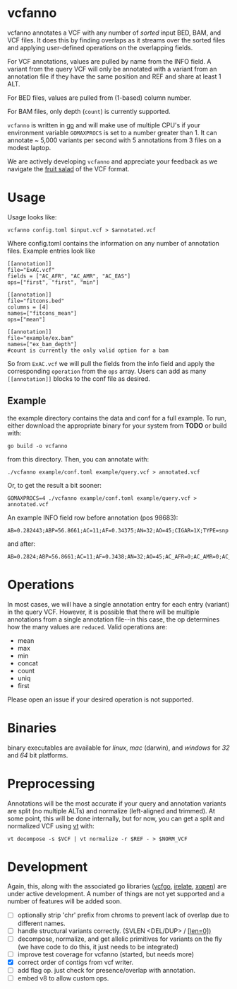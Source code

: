 vcfanno
=======

vcfanno annotates a VCF with any number of *sorted* input BED, BAM, and VCF files.
It does this by finding overlaps as it streams over the sorted files and applying
user-defined operations on the overlapping fields.

For VCF annotations, values are pulled by name from the INFO field. A variant from
the query VCF will only be annotated with a variant from an annotation file if they
have the same position and REF and share at least 1 ALT.

For BED files, values are pulled from (1-based) column number.

For BAM files, only depth (`count`) is currently supported.


`vcfanno` is written in [go](http://golang.org) and will make use of multiple CPU's
if your environment variable `GOMAXPROCS` is set to a number greater than 1. It can
annotate ~ 5,000 variants per second with 5 annotations from 3 files on a modest laptop.

We are actively developing `vcfanno` and appreciate your feedback as we navigate the
[fruit salad](https://www.biostars.org/p/7126/#7136) of the VCF format.

Usage
=====

Usage looks like:

    vcfanno config.toml $input.vcf > $annotated.vcf

Where config.toml contains the information on any number of annotation files.
Example entries look like

```
[[annotation]]
file="ExAC.vcf"
fields = ["AC_AFR", "AC_AMR", "AC_EAS"]
ops=["first", "first", "min"]

[[annotation]]
file="fitcons.bed"
columns = [4]
names=["fitcons_mean"]
ops=["mean"]

[[annotation]]
file="example/ex.bam"
names=["ex_bam_depth"]
#count is currently the only valid option for a bam

```

So from `ExAC.vcf` we will pull the fields from the info field and apply the corresponding
`operation` from the `ops` array. Users can add as many `[[annotation]]` blocks to the
conf file as desired.

Example
-------

the example directory contains the data and conf for a full example. To run, either download
the appropriate binary for your system from **TODO** or build with:

```Shell
go build -o vcfanno
```

from this directory.
Then, you can annotate with:

```Shell
./vcfanno example/conf.toml example/query.vcf > annotated.vcf
```
Or, to get the result a bit sooner:

```Shell
GOMAXPROCS=4 ./vcfanno example/conf.toml example/query.vcf > annotated.vcf
```

An example INFO field row before annotation (pos 98683):
```
AB=0.282443;ABP=56.8661;AC=11;AF=0.34375;AN=32;AO=45;CIGAR=1X;TYPE=snp
```

and after:
```
AB=0.2824;ABP=56.8661;AC=11;AF=0.3438;AN=32;AO=45;AC_AFR=0;AC_AMR=0;AC_EAS=0;fitcons_mean=0.0610
```

Operations
==========

In most cases, we will have a single annotation entry for each entry (variant)
in the query VCF. However, it is possible that there will be multiple annotations
from a single annotation file--in this case, the op determines how the many values
are `reduced`. Valid operations are:

 + mean
 + max
 + min
 + concat
 + count
 + uniq
 + first

Please open an issue if your desired operation is not supported.

Binaries
========

binary executables are available for *linux*, *mac* (darwin), and *windows* for *32* and *64* bit
platforms.

Preprocessing
=============

Annotations will be the most accurate if your query and annotation variants are split (no multiple ALTs) and normalize (left-aligned and
trimmed). At some point, this will be done internally, but for now, you can get a split and normalized VCF using [vt](https://github.com/atks/vt)
with:

```Shell
vt decompose -s $VCF | vt normalize -r $REF - > $NORM_VCF
```

Development
===========

Again, this, along with the associated go libraries ([vcfgo](https://github.com/brentp/vcfgo),
[irelate](https://github.com/brentp/irelate), [xopen](https://github.com/brentp/xopen)) are
under active development. A number of things are not yet supported and a number of features
will be added soon.

- [ ] optionally strip 'chr' prefix from chroms to prevent lack of overlap due to different names.
- [ ] handle structural variants correctly. (SVLEN <DEL/DUP> / <INS> [len=0])
- [ ] decompose, normalize, and get allelic primitives for variants on the fly
      (we have code to do this, it just needs to be integrated)
- [ ] improve test coverage for vcfanno (started, but needs more)
- [x] correct order of contigs from vcf writer.
- [ ] add flag op. just check for presence/overlap with annotation.
- [ ] embed v8 to allow custom ops.

<!--
 goxc -include example/,README.md -d /tmp/vcfanno/ -pv=0.0.1 -bc='linux,darwin,windows,!arm'
-->

